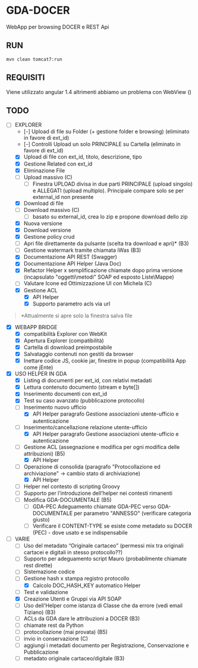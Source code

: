 # GDA-DOCER
WebApp per browsing DOCER e REST Api

## RUN

	mvn clean tomcat7:run
	
## REQUISITI

Viene utilizzato angular 1.4 altrimenti abbiamo un problema con WebView ()

## TODO

- [ ] EXPLORER
  - [-] Upload di file su Folder (+ gestione folder e browsing) (eliminato in favore di ext_id)
  - [-] Controlli Upload un solo PRINCIPALE su Cartella (eliminato in favore di ext_id)
  - [x] Upload di file con ext_id, titolo, descrizione, tipo
  - [x] Gestione Related con ext_id
  - [x] Eliminazione File
  - [ ] Upload massivo (C)
    - [ ] Finestra UPLOAD divisa in due parti PRINCIPALE (upload singolo) e ALLEGATI (upload multiplo). Principale compare solo se per external_id non presente
  - [x] Download di file
  - [ ] Download massivo (C)
    - [ ] basato su external_id, crea lo zip e propone download dello zip
  - [x] Nuova versione
  - [x] Download versione
  - [x] Gestione policy crud
  - [ ] Apri file direttamente da pulsante (scelta tra download e apri)* (B3)
  - [ ] Gestione watermark tramite chiamata iWas (B3)
  - [x] Documentazione API REST (Swagger)
  - [x] Documentazione API Helper (Java Doc)
  - [x] Refactor Helper x semplificazione chiamate dopo prima versione (incapsulato "oggetti\metodi" SOAP ed esposto Liste\Mappe)
  - [ ] Valutare Icone ed Ottimizzazione UI con Michela (C)
  - [x] Gestione ACL
    - [x] API Helper
    - [x] Supporto parametro acls via url

> *Attualmente si apre solo la finestra salva file

- [x] WEBAPP BRIDGE
  - [x] compatibilità Explorer con WebKit 
  - [x] Apertura Explorer (compatibilità)
  - [x] Cartella di download preimpostabile
  - [x] Salvataggio contenuti non gestiti da browser
  - [x] Inettare codice JS, cookie jar, finestre in popup (compatibilità App come jEnte)

- [x] USO HELPER IN GDA
  - [x] Listing di documenti per ext_id, con relativi metadati
  - [x] Lettura contenuto documento (stream e byte[])
  - [x] Inserimento documenti con ext_id
  - [x] Test su caso avanzato (pubblicazione protocollo)
  - [ ] Inserimento nuovo ufficio
    - [x] API Helper paragrafo Gestione associazioni utente-ufficio e autenticazione
  - [ ] Inserimento/cancellazione relazione utente-ufficio
    - [x] API Helper paragrafo Gestione associazioni utente-ufficio e autenticazione
  - [ ] Gestione ACL (assegnazione e modifica per ogni modifica delle attribuzioni) (B5)
    - [x] API Helper
  - [ ] Operazione di consolida (paragrafo "Protocollazione ed archiviazione" -> cambio stato di archiviazione)
    - [x] API Helper
  - [ ] Helper nel contesto di scripting Groovy
  - [ ] Supporto per l’introduzione dell’helper nei contesti rimanenti
  - [ ] Modifica GDA-DOCUMENTALE (B5)
    - [ ] GDA-PEC Adeguamento chiamate GDA-PEC verso GDA-DOCUMENTALE per parametro "ANNESSO" (verificare categoria giusto)
    - [ ] Verificare il CONTENT-TYPE se esiste come metadato su DOCER (PEC) - dove usato e se indispensabile

- [ ] VARIE
  - [ ] Uso del metadato “Originale cartaceo" (permessi mix tra originali cartacei e digitali in stesso protocollo??)
  - [ ] Supporto per adeguamento script Mauro (probabilmente chiamate rest dirette)
  - [ ] Sistemazione codice
  - [ ] Gestione hash x stampa registro protocollo
    - [x] Calcolo DOC_HASH_KEY automatico Helper
  - [ ] Test e validazione
  - [x] Creazione Utenti e Gruppi via API SOAP
  - [ ] Uso dell'Helper come istanza di Classe che da errore (vedi email Tiziano) (B3)
  - [ ] ACLs da GDA dare le attribuzioni a DOCER (B3)
  - [ ] chiamate rest da Python
  - [ ] protocollazione (mai provata) (B5)
  - [ ] invio in conservazione (C)
  - [ ] aggiungi i metadati documento per Registrazione, Conservazione e Pubblicazione
  - [ ] metadato originale cartaceo/digitale (B3)
